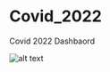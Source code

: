 # Covid_2022
Covid 2022 Dashbaord



![alt text](https://github.com/carcar2020/Covid_2022/main/webapppic.png?raw=true)
